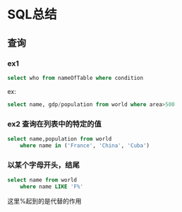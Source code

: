 # SQL总结
## 查询
### ex1
```sql
select who from nameOfTable where condition
```
ex: 
```sql
select name, gdp/population from world where area>500
```
### ex2 查询在列表中的特定的值
```sql
select name,population from world 
    where name in ('France', 'China', 'Cuba')
```
### 以某个字母开头，结尾

``` sql
select name from world 
    where name LIKE 'F%'
```
这里%起到的是代替的作用
